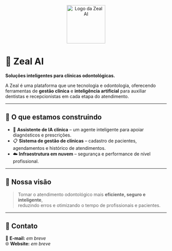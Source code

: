 <p align="center">
  <img src="https://avatars.githubusercontent.com/app-zeal" alt="Logo da Zeal AI" width="120"/>
</p>

# 🦷 Zeal AI

**Soluções inteligentes para clínicas odontológicas.**

A Zeal é uma plataforma que une tecnologia e odontologia, oferecendo ferramentas de **gestão clínica** e **inteligência artificial** para auxiliar dentistas e recepcionistas em cada etapa do atendimento.

---

## 🚀 O que estamos construindo

- 💬 **Assistente de IA clínica** – um agente inteligente para apoiar diagnósticos e prescrições.  
- 📋 **Sistema de gestão de clínicas** – cadastro de pacientes, agendamentos e histórico de atendimentos.  
- ☁️ **Infraestrutura em nuvem** – segurança e performance de nível profissional.  

---

## 🧠 Nossa visão

> Tornar o atendimento odontológico mais **eficiente, seguro e inteligente**,  
> reduzindo erros e otimizando o tempo de profissionais e pacientes.

---

## 💼 Contato

📩 **E-mail:** *em breve*  
🌐 **Website:** *em breve*
